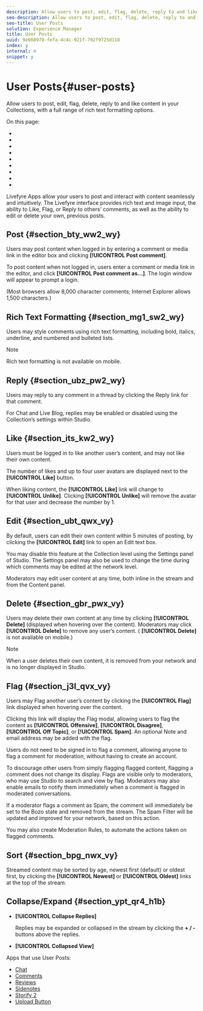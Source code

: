```yaml
---
description: Allow users to post, edit, flag, delete, reply to and like content in your Collections, with a full range of rich text formatting options.
seo-description: Allow users to post, edit, flag, delete, reply to and like content in your Collections, with a full range of rich text formatting options.
seo-title: User Posts
solution: Experience Manager
title: User Posts
uuid: 9e668979-fefa-4c4c-921f-792f9725d118
index: y
internal: n
snippet: y
---
```


# User Posts{#user-posts}

Allow users to post, edit, flag, delete, reply to and like content in your Collections, with a full range of rich text formatting options.

On this page:

* [](#c_user_posts/section_bty_ww2_wy)
* [](#c_user_posts/section_mg1_sw2_wy)
* [](#c_user_posts/section_ubz_pw2_wy)
* [](#c_user_posts/section_its_kw2_wy)
* [](#c_user_posts/section_ubt_qwx_vy)
* [](#c_user_posts/section_gbr_pwx_vy)
* [](#c_user_posts/section_j3l_qvx_vy)
* [](#c_user_posts/section_bpg_nwx_vy)
* [](#c_user_posts/section_ypt_qr4_h1b)

Livefyre Apps allow your users to post and interact with content seamlessly and intuitively. The Livefyre interface provides rich text and image input, the ability to Like, Flag, or Reply to others’ comments, as well as the ability to edit or delete your own, previous posts.

## Post {#section_bty_ww2_wy}

Users may post content when logged in by entering a comment or media link in the editor box and clicking **[!UICONTROL Post comment]**.

To post content when not logged in, users enter a comment or media link in the editor, and click **[!UICONTROL Post comment as…]**. The login window will appear to prompt a login.

(Most browsers allow 8,000 character comments; Internet Explorer allows 1,500 characters.)

## Rich Text Formatting {#section_mg1_sw2_wy}

Users may style comments using rich text formatting, including bold, italics, underline, and numbered and bulleted lists.

>[!NOTE]
>
>Rich text formatting is not available on mobile.

## Reply {#section_ubz_pw2_wy}

Users may reply to any comment in a thread by clicking the Reply link for that comment.

For Chat and Live Blog, replies may be enabled or disabled using the Collection’s settings within Studio.

## Like {#section_its_kw2_wy}

Users must be logged in to like another user’s content, and may not like their own content.

The number of likes and up to four user avatars are displayed next to the **[!UICONTROL Like]** button.

When liking content, the **[!UICONTROL Like]** link will change to **[!UICONTROL Unlike]**. Clicking **[!UICONTROL Unlike]** will remove the avatar for that user and decrease the number by 1.

## Edit {#section_ubt_qwx_vy}

By default, users can edit their own content within 5 minutes of posting, by clicking the **[!UICONTROL Edit]** link to open an Edit text box.

You may disable this feature at the Collection level using the Settings panel of Studio. The Settings panel may also be used to change the time during which comments may be edited at the network level.

Moderators may edit user content at any time, both inline in the stream and from the Content panel.

## Delete {#section_gbr_pwx_vy}

Users may delete their own content at any time by clicking **[!UICONTROL Delete]** (displayed when hovering over the content). Moderators may click **[!UICONTROL Delete]** to remove any user’s content. ( **[!UICONTROL Delete]** is not available on mobile.)

>[!NOTE]
>
>When a user deletes their own content, it is removed from your network and is no longer displayed in Studio.

## Flag {#section_j3l_qvx_vy}

Users may Flag another user’s content by clicking the **[!UICONTROL Flag]** link displayed when hovering over the content.

Clicking this link will display the Flag modal, allowing users to flag the content as **[!UICONTROL Offensive]**, **[!UICONTROL Disagree]**, **[!UICONTROL Off Topic]**, or **[!UICONTROL Spam]**. An optional Note and email address may be added with the flag.

Users do not need to be signed in to flag a comment, allowing anyone to flag a comment for moderation, without having to create an account.

To discourage other users from simply flagging flagged content, flagging a comment does not change its display. Flags are visible only to moderators, who may use Studio to search and view by flag. Moderators may also enable emails to notify them immediately when a comment is flagged in moderated conversations.

If a moderator flags a comment as Spam, the comment will immediately be set to the Bozo state and removed from the stream. The Spam Filter will be updated and improved for your network, based on this action.

You may also create Moderation Rules, to automate the actions taken on flagged comments.

## Sort {#section_bpg_nwx_vy}

Streamed content may be sorted by age, newest first (default) or oldest first, by clicking the **[!UICONTROL Newest]** or **[!UICONTROL Oldest]** links at the top of the stream.

## Collapse/Expand {#section_ypt_qr4_h1b}

* **[!UICONTROL Collapse Replies]**

  Replies may be expanded or collapsed in the stream by clicking the **+ / -** buttons above the replies.

* **[!UICONTROL Collapsed View]**

<a id="section_blk_ccj_h1b"></a>

Apps that use User Posts:

* [Chat](../c-chat-app/c-chat-app.md#c_chat_app)
* [Comments](c_comments_app.md#c_comments_app)
* [Reviews](../c-reviews-app/c-reviews-app.md#c_reviews_app)
* [Sidenotes](../c-sidenotes-app/c-sidenotes-app.md#c_sidenotes_app)
* [Storify 2](../c-storify2/c-storify2.md#c_storify2)
* [Upload Button](../c-upload-button-app/c-upload-button-app.md#c_upload_button_app)

